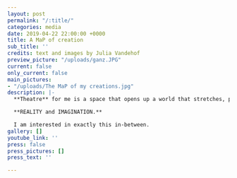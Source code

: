 ```yaml
---
layout: post
permalink: "/:title/"
categories: media
date: 2019-04-22 22:00:00 +0000
title: A MaP of creation
sub_title: ''
credits: text and images by Julia Vandehof
preview_picture: "/uploads/ganz.JPG"
current: false
only_current: false
main_pictures:
- "/uploads/The MaP of my creations.jpg"
description: |-
  **Theatre** for me is a space that opens up a world that stretches, places itself in and plays between

  **REALITY and IMAGINATION.**

  I am interested in exactly this in-between.
gallery: []
youtube_link: ''
press: false
press_pictures: []
press_text: ''

---
```

